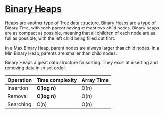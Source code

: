 # [Binary Heaps](MaxBinaryHeap.js)

Heaps are another type of Tree data structure. Binary Heaps are a type of Binary Tree, with each parent having at most two child nodes. Binary heaps are as compact as possible, meaning that all children of each node are as full as possible, with the left child being filled out first.

In a Max Binary Heap, parent nodes are always larger than child nodes. In a Min Binary Heap, parents are smaller than child nodes.

Binary Heaps a great data structure for sorting. They excel at inserting and removing data in an set order.

| Operation | Time complexity | Array Time |
| :-------- | :-------------- | :--------- |
| Insertion | **O(log n)**    | O(n)       |
| Removal   | **O(log n)**    | O(n)       |
| Searching | O(n)            | O(n)       |
